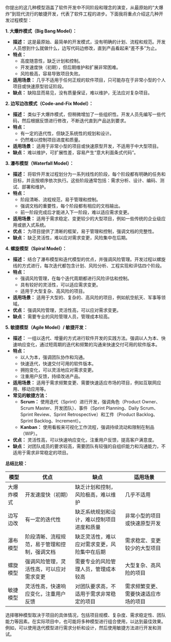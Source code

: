 你提出的这几种模型涵盖了软件开发中不同阶段和理念的演变，从最原始的“大爆炸”到现代流行的敏捷开发，代表了软件工程的进步。下面我将重点介绍这几种开发过程模型：

**1. 大爆炸模式（Big Bang Model）：**

- **描述：** 这是最原始、最简单的开发模式，没有明确的计划、流程和规范。开发人员想到什么就做什么，边写代码边修改，直到产品看起来“差不多”为止。
- **特点：**
    - 高度随意性，缺乏计划和控制。
    - 开发速度快（初期），但后期维护和扩展非常困难。
    - 风险极高，容易导致项目失败。
- **适用场景：** 几乎不适用于任何正规的软件项目，只可能存在于非常小型的个人项目或快速原型验证阶段。
- **缺点：** 缺陷显而易见，没有质量保证，难以维护，无法应对复杂项目。

**2. 边写边改模式（Code-and-Fix Model）：**

- **描述：** 类似于大爆炸模式，但稍微增加了一些组织性。开发人员先编写一些代码，然后根据反馈进行修改，不断迭代直到产品达到要求。
- **特点：**
    - 有一定的迭代性，但缺乏系统性的规划和设计。
    - 仍然难以控制项目进度和质量。
- **适用场景：** 适用于非常小型的项目或快速原型开发，不适用于中大型项目。
- **缺点：** 难以维护，可扩展性差，容易产生“意大利面条式代码”。

**3. 瀑布模型（Waterfall Model）：**

- **描述：** 将软件开发过程划分为一系列线性的阶段，每个阶段都有明确的任务和目标，并且按顺序依次执行。这些阶段通常包括：需求分析、设计、编码、测试、部署和维护。
- **特点：**
    - 阶段清晰、流程规范，易于管理和控制。
    - 强调文档的重要性，每个阶段都有相应的文档输出。
    - 前一阶段完成后才能进入下一阶段，难以适应需求变更。
- **适用场景：** 适用于需求稳定、变更较少的大型项目，例如一些传统的企业级应用或嵌入式系统。
- **优点：** 为项目提供了清晰的框架，易于管理和控制，强调文档的完整性。
- **缺点：** 缺乏灵活性，难以应对需求变更，风险集中在后期。

**4. 螺旋模型（Spiral Model）：**

- **描述：** 结合了瀑布模型和迭代模型的优点，并强调风险管理。开发过程以螺旋线的方式进行，每次迭代都包含计划、风险分析、工程实现和评估四个阶段。
- **特点：**
    - 强调风险管理，在每个迭代周期都进行风险评估和控制。
    - 具有较好的灵活性，可以适应需求变更。
    - 适用于大型复杂、高风险的项目。
- **适用场景：** 适用于大型的、复杂的、高风险的项目，例如航空航天、军事等领域。
- **优点：** 强调风险管理，灵活性高，可以应对需求变更。
- **缺点：** 需要专业的风险管理人员，管理成本较高。

**5. 敏捷模型（Agile Model）/ 敏捷开发：**

- **描述：** 一组以迭代、增量的方式进行软件开发的实践方法。强调以人为本、快速响应变化，通过短周期的迭代和频繁的沟通来快速交付可用的软件版本。
- **特点：**
    - 以人为本，强调团队协作和沟通。
    - 快速迭代，快速交付可用的软件版本。
    - 拥抱变化，可以灵活地应对需求变更。
    - 注重用户反馈，持续改进产品。
- **适用场景：** 适用于需求频繁变更、需要快速适应市场的项目，例如互联网应用、移动应用等。
- **常见的敏捷方法：**
    - **Scrum：** 使用迭代（Sprint）进行开发，强调角色（Product Owner、Scrum Master、开发团队）、事件（Sprint Planning、Daily Scrum、Sprint Review、Sprint Retrospective）和工件（Product Backlog、Sprint Backlog、Increment）。
    - **Kanban：** 使用看板来可视化工作流程，强调持续流动和限制在制品（WIP）。
- **优点：** 灵活性高，可以快速响应变化，注重用户反馈，提高客户满意度。
- **缺点：** 对团队成员的要求较高，需要团队有较强的自组织能力和沟通能力，不适用于需求非常稳定的项目。

**总结比较：**

|模型|优点|缺点|适用场景|
|---|---|---|---|
|大爆炸模式|开发速度快（初期）|缺乏计划和控制，风险极高，难以维护|几乎不适用|
|边写边改|有一定的迭代性|缺乏系统规划和设计，难以控制项目进度和质量|非常小型的项目或快速原型开发|
|瀑布模型|阶段清晰、流程规范，易于管理和控制，强调文档|缺乏灵活性，难以应对需求变更，风险集中在后期|需求稳定、变更较少的大型项目|
|螺旋模型|强调风险管理，灵活性高，可以应对需求变更|需要专业的风险管理人员，管理成本较高|大型复杂、高风险的项目|
|敏捷模型|灵活性高，快速响应变化，注重用户反馈|对团队要求高，不适用于需求非常稳定的项目|需求频繁变更、需要快速适应市场的项目|

选择哪种模型取决于项目的具体情况，包括项目规模、复杂度、需求稳定性、团队能力等因素。在实际项目中，也可能将多种模型进行组合使用，以达到最佳效果。例如，可以使用迭代模型进行需求分析和设计，然后使用敏捷方法进行开发和测试。